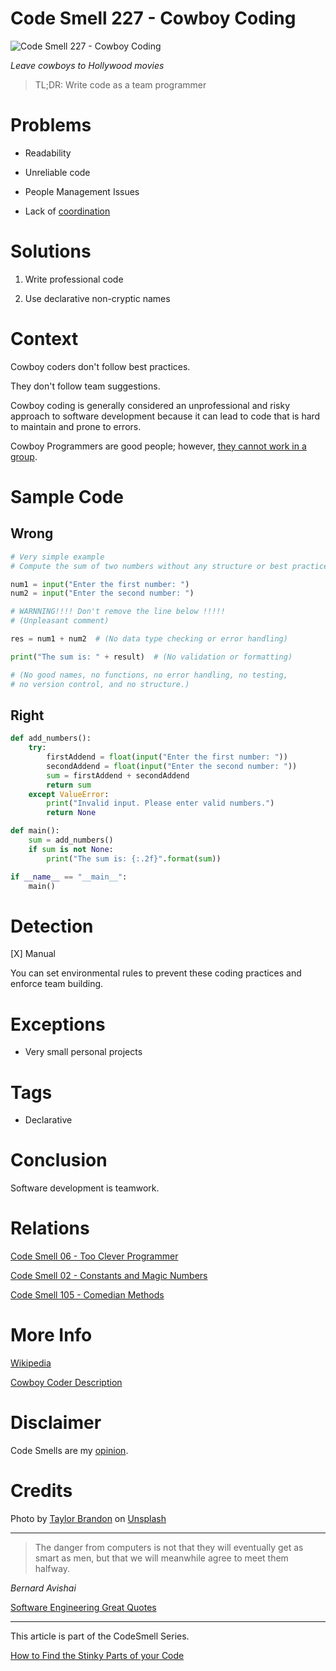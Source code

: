 # Code Smell 227 - Cowboy Coding
            
![Code Smell 227 - Cowboy Coding](Code%20Smell%20227%20-%20Cowboy%20Coding.jpg)

*Leave cowboys to Hollywood movies*

> TL;DR: Write code as a team programmer

# Problems

- Readability

- Unreliable code

- People Management Issues

- Lack of [coordination](https://en.wikipedia.org/wiki/Cowboy_coding)

# Solutions

1. Write professional code

2. Use declarative non-cryptic names

# Context

Cowboy coders don't follow best practices. 

They don't follow team suggestions.

Cowboy coding is generally considered an unprofessional and risky approach to software development because it can lead to code that is hard to maintain and prone to errors. 

Cowboy Programmers are good people; however, [they cannot work in a group](https://www.linkedin.com/pulse/software-development-cowboy-coding-hakan-atba%C5%9F/).

# Sample Code

## Wrong

[Gist Url]: # (https://gist.github.com/mcsee/b600a57bd4f4b095b919cbc6a2e65323)
```python
# Very simple example 
# Compute the sum of two numbers without any structure or best practices.

num1 = input("Enter the first number: ")
num2 = input("Enter the second number: ")

# WARNNING!!!! Don't remove the line below !!!!!
# (Unpleasant comment)

res = num1 + num2  # (No data type checking or error handling)

print("The sum is: " + result)  # (No validation or formatting)

# (No good names, no functions, no error handling, no testing, 
# no version control, and no structure.)
```

## Right

[Gist Url]: # (https://gist.github.com/mcsee/5fc81635624c7e7ed7f0de537094ad6d)
```python
def add_numbers():
    try:
        firstAddend = float(input("Enter the first number: "))
        secondAddend = float(input("Enter the second number: "))
        sum = firstAddend + secondAddend
        return sum
    except ValueError:
        print("Invalid input. Please enter valid numbers.")
        return None

def main():
    sum = add_numbers()
    if sum is not None:
        print("The sum is: {:.2f}".format(sum))

if __name__ == "__main__":
    main()

```

# Detection

[X] Manual

You can set environmental rules to prevent these coding practices and enforce team building.

# Exceptions

- Very small personal projects

# Tags

- Declarative

# Conclusion

Software development is teamwork. 

# Relations

[Code Smell 06 - Too Clever Programmer](https://github.com/mcsee/Software-Design-Articles/tree/main/Articles/Code%20Smells/Code%20Smell%2006%20-%20Too%20Clever%20Programmer/readme.md)

[Code Smell 02 - Constants and Magic Numbers](https://github.com/mcsee/Software-Design-Articles/tree/main/Articles/Code%20Smells/Code%20Smell%2002%20-%20Constants%20and%20Magic%20Numbers/readme.md)

[Code Smell 105 - Comedian Methods](https://github.com/mcsee/Software-Design-Articles/tree/main/Articles/Code%20Smells/Code%20Smell%20105%20-%20Comedian%20Methods/readme.md)

# More Info

[Wikipedia](https://en.wikipedia.org/wiki/Cowboy_coding)

[Cowboy Coder Description](https://www.linkedin.com/pulse/software-development-cowboy-coding-hakan-atba%C5%9F/)

# Disclaimer

Code Smells are my [opinion](https://github.com/mcsee/Software-Design-Articles/tree/main/Articles/Blogging/I%20Wrote%20More%20than%2090%20Articles%20on%202021%20Here%20is%20What%20I%20Learned/readme.md).

# Credits

Photo by [Taylor Brandon](https://unsplash.com/@house_42) on [Unsplash](https://unsplash.com/photos/3HmP1kOdACU)
  
* * *

> The danger from computers is not that they will eventually get as smart as men, but that we will meanwhile agree to meet them halfway.

_Bernard Avishai_
 
[Software Engineering Great Quotes](https://github.com/mcsee/Software-Design-Articles/tree/main/Articles/Quotes/Software%20Engineering%20Great%20Quotes/readme.md)

* * *

This article is part of the CodeSmell Series.

[How to Find the Stinky Parts of your Code](https://github.com/mcsee/Software-Design-Articles/tree/main/Articles/Code%20Smells/How%20to%20Find%20the%20Stinky%20parts%20of%20your%20Code/readme.md)